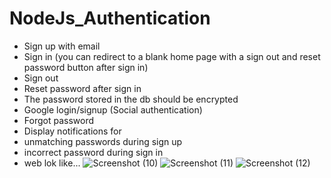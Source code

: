 # NodeJs_Authentication
- Sign up with email
- Sign in (you can redirect to a blank home page with a sign out and reset password button after sign in)
- Sign out
- Reset password after sign in
- The password stored in the db should be encrypted
- Google login/signup (Social authentication)
- Forgot password
- Display notifications for
- unmatching passwords during sign up
- incorrect password during sign in
- web lok like...
![Screenshot (10)](https://github.com/sdmohapatra7/NodeJs_Authentication/assets/121569281/4a3b07c1-e86a-4c30-a77b-bf9007e9eb7e)
![Screenshot (11)](https://github.com/sdmohapatra7/NodeJs_Authentication/assets/121569281/8db1996d-4b62-4d75-80f1-ac05a09ba812)
![Screenshot (12)](https://github.com/sdmohapatra7/NodeJs_Authentication/assets/121569281/a2c45153-4399-47e8-8da8-9beb21e232a2)



